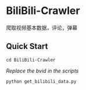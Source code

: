 # BiliBili-Crawler

爬取视频基本数据，评论，弹幕

## Quick Start

```shell
cd BiliBili-Crawler
```

*Replace the bvid in the scripts*

```python
python get_bilibili_data.py
```
